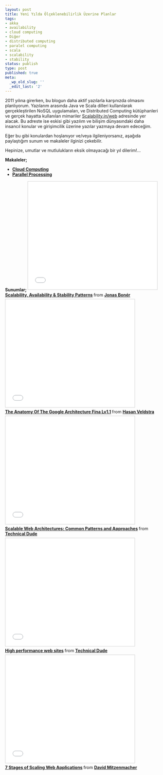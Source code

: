 ```yaml
---
layout: post
title: Yeni Yılda Ölçeklenebilirlik Üzerine Planlar
tags:
- akka
- availability
- cloud computing
- Diğer
- distributed computing
- paralel computing
- scala
- scalability
- stability
status: publish
type: post
published: true
meta:
  _wp_old_slug: ''
  _edit_last: '2'
---
```

2011 yılına girerken, bu blogun daha aktif yazılarla karşınızda olmasını planlıyorum. Yazılarım arasında Java ve Scala dilleri kullanılarak gerçekleştirilen NoSQL uygulamaları, ve Distributed Computing kütüphanleri ve gerçek hayatta kullanılan mimariler <a href="http://scalability.in/web" target="_blank">Scalability.in/web</a> adresinde yer alacak. Bu adreste ise eskisi gibi yazılım ve bilişim dünyasındaki daha insancıl konular ve girişimcilik üzerine yazılar yazmaya devam edeceğim.

Eğer bu gibi konulardan hoşlanıyor ve/veya ilgileniyorsanız, aşağıda paylaştığım sunum ve makaleler ilginizi çekebilir.

Hepinize, umutlar ve mutlulukların eksik olmayacağı bir yıl dilerim!...

<strong>Makaleler;</strong>
<ul>
	<li><strong><a href="http://techpack.acm.org/cloud/cloud_computing.pdf">Cloud Computing</a></strong></li>
	<li><strong><a href="http://techpack.acm.org/parallel/JourneymanTour.pdf">Parallel Processing</a></strong></li>
</ul>
<strong>Sunumlar;</strong>
<iframe src="//www.slideshare.net/slideshow/embed_code/key/4uFPX58k0yJTKJ" width="425" height="355" frameborder="0" marginwidth="0" marginheight="0" scrolling="no" style="border:1px solid #CCC; border-width:1px; margin-bottom:5px; max-width: 100%;" allowfullscreen> </iframe> <div style="margin-bottom:5px"> <strong> <a href="//www.slideshare.net/jboner/scalability-availability-stability-patterns" title="Scalability, Availability &amp; Stability Patterns" target="_blank">Scalability, Availability &amp; Stability Patterns</a> </strong> from <strong><a href="//www.slideshare.net/jboner" target="_blank">Jonas Bonér</a></strong> </div>
<iframe src="//www.slideshare.net/slideshow/embed_code/key/H0bIiNVA8toxiI" width="425" height="355" frameborder="0" marginwidth="0" marginheight="0" scrolling="no" style="border:1px solid #CCC; border-width:1px; margin-bottom:5px; max-width: 100%;" allowfullscreen> </iframe> <div style="margin-bottom:5px"> <strong> <a href="//www.slideshare.net/hasanveldstra/the-anatomy-of-the-google-architecture-fina-lv11" title="The Anatomy Of The Google Architecture Fina Lv1.1" target="_blank">The Anatomy Of The Google Architecture Fina Lv1.1</a> </strong> from <strong><a href="//www.slideshare.net/hasanveldstra" target="_blank">Hasan Veldstra</a></strong> </div>
<iframe src="//www.slideshare.net/slideshow/embed_code/key/HghUgbjBasxURW" width="425" height="355" frameborder="0" marginwidth="0" marginheight="0" scrolling="no" style="border:1px solid #CCC; border-width:1px; margin-bottom:5px; max-width: 100%;" allowfullscreen> </iframe> <div style="margin-bottom:5px"> <strong> <a href="//www.slideshare.net/techdude/scalable-web-architectures-common-patterns-and-approaches" title="Scalable Web Architectures: Common Patterns and Approaches" target="_blank">Scalable Web Architectures: Common Patterns and Approaches</a> </strong> from <strong><a href="//www.slideshare.net/techdude" target="_blank">Technical Dude</a></strong> </div>
<iframe src="//www.slideshare.net/slideshow/embed_code/key/fqBDxa8RrNImSk" width="425" height="355" frameborder="0" marginwidth="0" marginheight="0" scrolling="no" style="border:1px solid #CCC; border-width:1px; margin-bottom:5px; max-width: 100%;" allowfullscreen> </iframe> <div style="margin-bottom:5px"> <strong> <a href="//www.slideshare.net/techdude/high-performance-web-sites" title="High performance web sites" target="_blank">High performance web sites</a> </strong> from <strong><a href="//www.slideshare.net/techdude" target="_blank">Technical Dude</a></strong> </div>
<iframe src="//www.slideshare.net/slideshow/embed_code/key/MyZp0QEWNmPluM" width="425" height="355" frameborder="0" marginwidth="0" marginheight="0" scrolling="no" style="border:1px solid #CCC; border-width:1px; margin-bottom:5px; max-width: 100%;" allowfullscreen> </iframe> <div style="margin-bottom:5px"> <strong> <a href="//www.slideshare.net/davemitz/7-stages-of-scaling-web-applications" title="7 Stages of Scaling Web Applications" target="_blank">7 Stages of Scaling Web Applications</a> </strong> from <strong><a href="//www.slideshare.net/davemitz" target="_blank">David Mitzenmacher</a></strong> </div>

